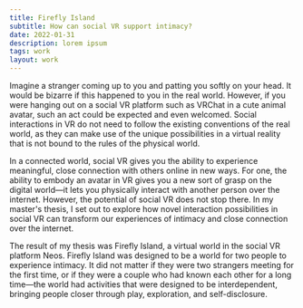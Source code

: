 ```yaml
---
title: Firefly Island
subtitle: How can social VR support intimacy?
date: 2022-01-31
description: lorem ipsum
tags: work
layout: work
---
```


Imagine a stranger coming up to you and patting you softly on your head. It would be bizarre if this happened to you in the real world. However, if you were hanging out on a social VR platform such as VRChat in a cute animal avatar, such an act could be expected and even welcomed. Social interactions in VR do not need to follow the existing conventions of the real world, as they can make use of the unique possibilities in a virtual reality that is not bound to the rules of the physical world.

In a connected world, social VR gives you the ability to experience meaningful, close connection with others online in new ways. For one, the ability to embody an avatar in VR gives you a new sort of grasp on the digital world—it lets you physically interact with another person over the internet. However, the potential of social VR does not stop there. In my master's thesis, I set out to explore how novel interaction possibilities in social VR can transform our experiences of intimacy and close connection over the internet.

The result of my thesis was Firefly Island, a virtual world in the social VR platform Neos. Firefly Island was designed to be a world for two people to experience intimacy. It did not matter if they were two strangers meeting for the first time, or if they were a couple who had known each other for a long time—the world had activities that were designed to be interdependent, bringing people closer through play, exploration, and self-disclosure.
